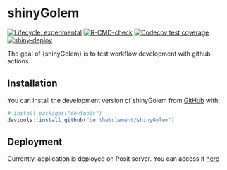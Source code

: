 
<!-- README.md is generated from README.Rmd. Please edit that file -->

# shinyGolem

<!-- badges: start -->

[![Lifecycle:
experimental](https://img.shields.io/badge/lifecycle-experimental-orange.svg)](https://lifecycle.r-lib.org/articles/stages.html#experimental)
[![R-CMD-check](https://github.com/berthetclement/shinyGolem/actions/workflows/R-CMD-check.yaml/badge.svg)](https://github.com/berthetclement/shinyGolem/actions/workflows/R-CMD-check.yaml)
[![Codecov test
coverage](https://codecov.io/gh/berthetclement/shinyGolem/graph/badge.svg)](https://app.codecov.io/gh/berthetclement/shinyGolem)
[![shiny-deploy](https://github.com/berthetclement/shinyGolem/actions/workflows/shiny-deploy.yml/badge.svg)](https://github.com/berthetclement/shinyGolem/actions/workflows/shiny-deploy.yml)
<!-- badges: end -->

The goal of {shinyGolem} is to test workflow development with github
actions.

## Installation

You can install the development version of shinyGolem from
[GitHub](https://github.com/) with:

``` r
# install.packages("devtools")
devtools::install_github("berthetclement/shinyGolem")
```

## Deployment

Currently, application is deployed on Posit server. You can access it
[here](https://devappcbe.shinyapps.io/shinyGolem/)
